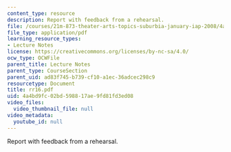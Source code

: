 ```yaml
---
content_type: resource
description: Report with feedback from a rehearsal.
file: /courses/21m-873-theater-arts-topics-suburbia-january-iap-2008/4a4bd9fc02bd598817ae9fd81fd3ed08_rr16.pdf
file_type: application/pdf
learning_resource_types:
- Lecture Notes
license: https://creativecommons.org/licenses/by-nc-sa/4.0/
ocw_type: OCWFile
parent_title: Lecture Notes
parent_type: CourseSection
parent_uid: ad83f745-b739-cf10-a1ec-36adcec298c9
resourcetype: Document
title: rr16.pdf
uid: 4a4bd9fc-02bd-5988-17ae-9fd81fd3ed08
video_files:
  video_thumbnail_file: null
video_metadata:
  youtube_id: null
---
```

Report with feedback from a rehearsal.